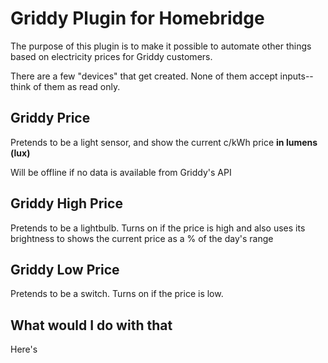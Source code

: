 # Griddy Plugin for Homebridge

The purpose of this plugin is to make it possible to automate other things based on electricity prices for Griddy customers.

There are a few "devices" that get created. None of them accept inputs--think of them as read only.

## Griddy Price

Pretends to be a light sensor, and show the current c/kWh price **in lumens (lux)**

Will be offline if no data is available from Griddy's API

## Griddy High Price

Pretends to be a lightbulb. Turns on if the price is high and also uses its brightness to shows the current price as a % of the day's range

## Griddy Low Price

Pretends to be a switch. Turns on if the price is low.

## What would I do with that

Here's
